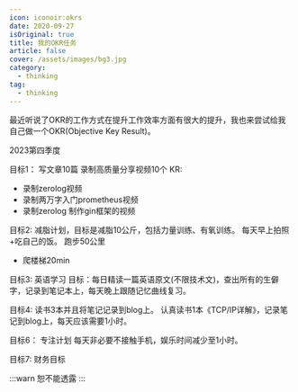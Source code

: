 ```yaml
---
icon: iconoir:okrs
date: 2020-09-27
isOriginal: true
title: 我的OKR任务
article: false
cover: /assets/images/bg3.jpg
category:
  - thinking
tag:
  - thinking
---
```


最近听说了OKR的工作方式在提升工作效率方面有很大的提升，我也来尝试给我自己做一个OKR(Objective Key Result)。

2023第四季度

目标1：
写文章10篇 录制高质量分享视频10个
KR:
- 录制zerolog视频
- 录制两万字入门prometheus视频
- 录制zerolog 制作gin框架的视频

目标2:
减脂计划，目标是减脂10公斤，包括力量训练、有氧训练。
每天早上拍照+吃自己的饭。
跑步50公里
- 爬楼梯20min

目标3:
英语学习
目标：每日精读一篇英语原文(不限技术文)，查出所有的生僻字，记录到笔记本上，每天晚上跟随记忆曲线复习。

目标4:
读书3本并且将笔记记录到blog上。
认真读书1本《TCP/IP详解》，记录笔记到blog上，每天应该需要1小时。

目标6：
专注计划
每天非必要不接触手机，娱乐时间减少至1小时。



目标7:
财务目标

:::warn
恕不能透露
:::



